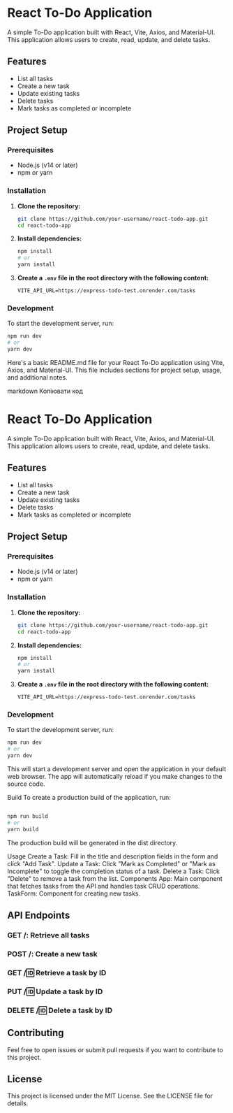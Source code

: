 # React To-Do Application

A simple To-Do application built with React, Vite, Axios, and Material-UI. This
application allows users to create, read, update, and delete tasks.

## Features

- List all tasks
- Create a new task
- Update existing tasks
- Delete tasks
- Mark tasks as completed or incomplete

## Project Setup

### Prerequisites

- Node.js (v14 or later)
- npm or yarn

### Installation

1. **Clone the repository:**

   ```bash
   git clone https://github.com/your-username/react-todo-app.git
   cd react-todo-app
   ```

2. **Install dependencies:**

   ```bash
   npm install
   # or
   yarn install
   ```

3. **Create a `.env` file in the root directory with the following content:**

   ```env
   VITE_API_URL=https://express-todo-test.onrender.com/tasks
   ```

### Development

To start the development server, run:

```bash
npm run dev
# or
yarn dev
```

Here's a basic README.md file for your React To-Do application using Vite, Axios, and Material-UI. This file includes sections for project setup, usage, and additional notes.

markdown
Копіювати код
# React To-Do Application

A simple To-Do application built with React, Vite, Axios, and Material-UI. This application allows users to create, read, update, and delete tasks. 

## Features

- List all tasks
- Create a new task
- Update existing tasks
- Delete tasks
- Mark tasks as completed or incomplete

## Project Setup

### Prerequisites

- Node.js (v14 or later)
- npm or yarn

### Installation

1. **Clone the repository:**

    ```bash
    git clone https://github.com/your-username/react-todo-app.git
    cd react-todo-app
    ```

2. **Install dependencies:**

    ```bash
    npm install
    # or
    yarn install
    ```

3. **Create a `.env` file in the root directory with the following content:**

    ```env
    VITE_API_URL=https://express-todo-test.onrender.com/tasks
    ```

### Development

To start the development server, run:

```bash
npm run dev
# or
yarn dev
```
This will start a development server and open the application in your default web browser. The app will automatically reload if you make changes to the source code.

Build
To create a production build of the application, run:

```bash

npm run build
# or
yarn build
```
The production build will be generated in the dist directory.

Usage
Create a Task: Fill in the title and description fields in the form and click "Add Task".
Update a Task: Click "Mark as Completed" or "Mark as Incomplete" to toggle the completion status of a task.
Delete a Task: Click "Delete" to remove a task from the list.
Components
App: Main component that fetches tasks from the API and handles task CRUD operations.
TaskForm: Component for creating new tasks.

## API Endpoints
### GET /: Retrieve all tasks
### POST /: Create a new task
### GET /:id: Retrieve a task by ID
### PUT /:id: Update a task by ID
### DELETE /:id: Delete a task by ID

## Contributing
Feel free to open issues or submit pull requests if you want to contribute to this project.

## License
This project is licensed under the MIT License. See the LICENSE file for details.

